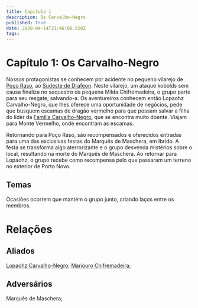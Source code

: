 ```yaml
---
title: Capitulo 1
description: Os Carvalho-Negro
published: true
date: 2020-04-14T23:46:08.920Z
tags: 
---
```


<!-- SUBTITLE: Os Carvalho Negro -->

# Capítulo 1: Os Carvalho-Negro

Nossos protagonistas se conhecem por acidente no pequeno vilarejo de [Poço Raso](/lugares/plano-material/drafeon/sudeste-de-drafeon/poco-raso-vilarejo#poco-raso), ao [Sudeste de Drafeon](/lugares/plano-material/drafeon/sudeste-de-drafeon#sudeste-de-drafeon). Neste vilarejo, um ataque kobolds sem causa finaliza no sequestro da pequena Milda Chifremadeira, o grupo parte para seu resgate, salvando-a.   Os aventureiros conhecem então Lopaohz Carvalho-Negro, que lhes oferece uma oportunidade de negócios, pede que busquem escamas de dragão vermelho para que possam salvar a filha do líder da [Família Carvalho-Negro](/faccoes/faccoes-familiares/familia-carvalho-negro#familia-carvalho-negro), que se encontra muito doente. Viajam para Monte Vermelho, onde encontram as escamas. 

Retornando para Poço Raso, são recompensados e oferecidos entradas para uma das exclusivas festas do Marquês de Maschera, em Ibrido. A festa se transforma algo aterrorizante e o grupo desvenda mistérios sobre o local, resultando na morte do Marquês de Maschera. Ao retornar para Lopaohz, o grupo recebe como recompensa pelo que passaram um terreno no exterior de Porto Novo.

## Temas
Ocasiões ocorrem que mantém o grupo junto, criando laços entre os membros.

# Relações

## Aliados
[Lopaohz Carvalho-Negro](/individuos/lopaohz-carvalho-negro#lopaohz-carvalho-negro); [Mariouro Chifremadeira](/individuos/mariouro-chifremadeira#mariouro-chifremadeira);

## Adversários
Marquês de Maschera;
